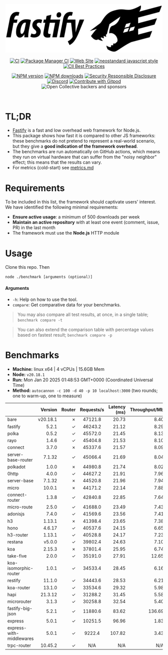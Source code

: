 <div align="center"> <a href="https://fastify.dev/">
    <img
      src="https://github.com/fastify/graphics/raw/HEAD/fastify-landscape-outlined.svg"
      width="650"
      height="auto"
    />
  </a>
</div>

<div align="center">

[![CI](https://github.com/fastify/fastify/actions/workflows/ci.yml/badge.svg?branch=main)](https://github.com/fastify/fastify/actions/workflows/ci.yml)
[![Package Manager
CI](https://github.com/fastify/fastify/workflows/package-manager-ci/badge.svg?branch=main)](https://github.com/fastify/fastify/actions/workflows/package-manager-ci.yml)
[![Web
SIte](https://github.com/fastify/fastify/workflows/website/badge.svg?branch=main)](https://github.com/fastify/fastify/actions/workflows/website.yml)
[![neostandard javascript style](https://img.shields.io/badge/code_style-neostandard-brightgreen?style=flat)](https://github.com/neostandard/neostandard)
[![CII Best Practices](https://bestpractices.coreinfrastructure.org/projects/7585/badge)](https://bestpractices.coreinfrastructure.org/projects/7585)

</div>

<div align="center">

[![NPM
version](https://img.shields.io/npm/v/fastify.svg?style=flat)](https://www.npmjs.com/package/fastify)
[![NPM
downloads](https://img.shields.io/npm/dm/fastify.svg?style=flat)](https://www.npmjs.com/package/fastify)
[![Security Responsible
Disclosure](https://img.shields.io/badge/Security-Responsible%20Disclosure-yellow.svg)](https://github.com/fastify/fastify/blob/main/SECURITY.md)
[![Discord](https://img.shields.io/discord/725613461949906985)](https://discord.gg/fastify)
[![Contribute with Gitpod](https://img.shields.io/badge/Contribute%20with-Gitpod-908a85?logo=gitpod&color=blue)](https://gitpod.io/#https://github.com/fastify/fastify)
![Open Collective backers and sponsors](https://img.shields.io/opencollective/all/fastify)

</div>

<br />

# TL;DR

* [Fastify](https://github.com/fastify/fastify) is a fast and low overhead web framework for Node.js.
* This package shows how fast it is compared to other JS frameworks: these benchmarks do not pretend to represent a real-world scenario, but they give a **good indication of the framework overhead**.
* The benchmarks are run automatically on GitHub actions, which means they run on virtual hardware that can suffer from the "noisy neighbor" effect; this means that the results can vary.
* For metrics (cold-start) see [metrics.md](./METRICS.md)

# Requirements

To be included in this list, the framework should captivate users' interest. We have identified the following minimal requirements:
- **Ensure active usage**: a minimum of 500 downloads per week
- **Maintain an active repository** with at least one event (comment, issue, PR) in the last month
- The framework must use the **Node.js** HTTP module

# Usage

Clone this repo. Then

```
node ./benchmark [arguments (optional)]
```

#### Arguments

* `-h`: Help on how to use the tool.
* `compare`: Get comparative data for your benchmarks.

> You may also compare all test results, at once, in a single table; `benchmark compare -t`

> You can also extend the comparison table with percentage values based on fastest result; `benchmark compare -p`
# Benchmarks

* __Machine:__ linux x64 | 4 vCPUs | 15.6GB Mem
* __Node:__ `v20.18.1`
* __Run:__ Mon Jan 20 2025 01:48:53 GMT+0000 (Coordinated Universal Time)
* __Method:__ `autocannon -c 100 -d 40 -p 10 localhost:3000` (two rounds; one to warm-up, one to measure)

|                          | Version  | Router | Requests/s | Latency (ms) | Throughput/Mb |
| :--                      | --:      | --:    | :-:        | --:          | --:           |
| bare                     | v20.18.1 | ✗      | 47121.8    | 20.73        | 8.40          |
| fastify                  | 5.2.1    | ✓      | 46243.2    | 21.12        | 8.29          |
| polka                    | 0.5.2    | ✓      | 45572.0    | 21.45        | 8.13          |
| rayo                     | 1.4.6    | ✓      | 45404.8    | 21.53        | 8.10          |
| connect                  | 3.7.0    | ✗      | 45337.6    | 21.57        | 8.09          |
| server-base-router       | 7.1.32   | ✓      | 45066.4    | 21.69        | 8.04          |
| polkadot                 | 1.0.0    | ✗      | 44980.8    | 21.74        | 8.02          |
| 0http                    | 4.0.0    | ✓      | 44627.2    | 21.91        | 7.96          |
| server-base              | 7.1.32   | ✗      | 44520.8    | 21.96        | 7.94          |
| micro                    | 10.0.1   | ✗      | 44171.2    | 22.14        | 7.88          |
| connect-router           | 1.3.8    | ✓      | 42840.8    | 22.85        | 7.64          |
| micro-route              | 2.5.0    | ✓      | 41688.0    | 23.49        | 7.43          |
| adonisjs                 | 7.4.0    | ✓      | 41569.6    | 23.56        | 7.41          |
| h3                       | 1.13.1   | ✗      | 41398.4    | 23.65        | 7.38          |
| hono                     | 4.6.17   | ✓      | 40537.6    | 24.15        | 6.65          |
| h3-router                | 1.13.1   | ✓      | 40528.8    | 24.17        | 7.23          |
| restana                  | v5.0.0   | ✓      | 39802.4    | 24.63        | 7.10          |
| koa                      | 2.15.3   | ✗      | 37801.4    | 25.95        | 6.74          |
| take-five                | 2.0.0    | ✓      | 35191.0    | 27.91        | 12.65         |
| koa-isomorphic-router    | 1.0.1    | ✓      | 34533.4    | 28.45        | 6.16          |
| restify                  | 11.1.0   | ✓      | 34443.6    | 28.53        | 6.21          |
| koa-router               | 13.1.0   | ✓      | 33534.6    | 29.32        | 5.98          |
| hapi                     | 21.3.12  | ✓      | 31288.2    | 31.45        | 5.58          |
| microrouter              | 3.1.3    | ✓      | 30258.8    | 32.54        | 5.40          |
| fastify-big-json         | 5.2.1    | ✓      | 11880.6    | 83.62        | 136.69        |
| express                  | 5.0.1    | ✓      | 10251.5    | 96.96        | 1.83          |
| express-with-middlewares | 5.0.1    | ✓      | 9222.4     | 107.82       | 3.43          |
| trpc-router              | 10.45.2  | ✓      | N/A        | N/A          | N/A           |
